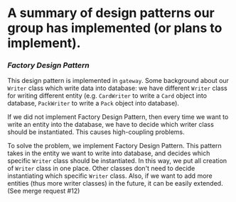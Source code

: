 # A summary of design patterns our group has implemented (or plans to implement).

### _Factory Design Pattern_
This design pattern is implemented in `gateway`. Some background about our `Writer` class which write data into database:
we have different `Writer` class for writing different entity (e.g. `CardWriter` to write a `Card` object into database,
`PackWriter` to write a `Pack` object into database).

If we did not implement Factory Design Pattern, then every time we want to write an entity into the database,
we have to decide which writer class should be instantiated. This causes high-coupling problems.

To solve the problem, we implement Factory Design Pattern. This pattern takes in the entity we want to write into database, 
and decides which specific `Writer` class should be instantiated. In this way, we put all creation of `Writer` class in one place.
Other classes don't need to decide instantiating which specific `Writer` class.
Also, if we want to add more entities (thus more writer classes) in the future, it can be easily extended.
(See merge request #12)
